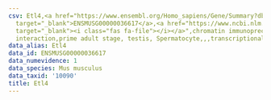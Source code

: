 ```yaml
---
csv: Etl4,<a href="https://www.ensembl.org/Homo_sapiens/Gene/Summary?db=core;g=ENSMUSG00000036617"
  target="_blank">ENSMUSG00000036617</a>,<a href="https://www.ncbi.nlm.nih.gov/pubmed/25450459"
  target="_blank"><i class="fas fa-file"></i></a>",chromatin immunoprecipitation assay,direct
  interaction,prime adult stage, testis, Spermatocyte,,,transcriptional regulation,
data_alias: Etl4
data_id: ENSMUSG00000036617
data_numevidence: 1
data_species: Mus musculus
data_taxid: '10090'
title: Etl4
---
```

